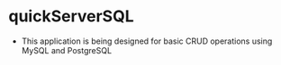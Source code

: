 # quickServerSQL

- This application is being designed for basic CRUD operations using MySQL and PostgreSQL


